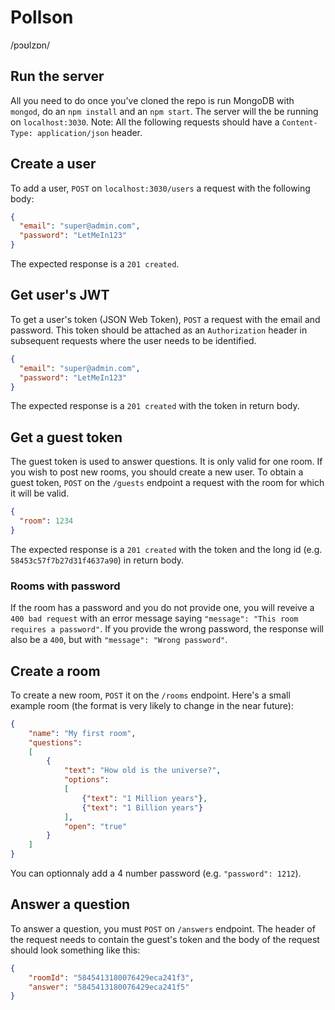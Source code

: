 # Pollson
/pɔʊlzɒn/

## Run the server
All you need to do once you've cloned the repo is run MongoDB with `mongod`, do an `npm install` and an `npm start`. The server will the be running on `localhost:3030`.
Note: All the following requests should have a `Content-Type: application/json` header.

## Create a user
To add a user, `POST` on `localhost:3030/users` a request with the following body:

```json
{
  "email": "super@admin.com",
  "password": "LetMeIn123"
}
```
The expected response is a `201 created`.

## Get user's JWT
To get a user's token (JSON Web Token), `POST` a request with the email and password. This token should be attached as an `Authorization` header in subsequent requests where the user needs to be identified.

```json
{
  "email": "super@admin.com",
  "password": "LetMeIn123"
}
```

The expected response is a `201 created` with the token in return body.

## Get a guest token
The guest token is used to answer questions. It is only valid for one room.
If you wish to post new rooms, you should create a new user. To obtain a guest token, `POST` on the `/guests` endpoint a request with the room for which it will be valid.

```json
{
  "room": 1234
}
```

The expected response is a `201 created` with the token and the long id (e.g. `58453c57f7b27d31f4637a90`) in return body.

### Rooms with password
If the room has a password and you do not provide one, you will reveive a `400 bad request` with an error message saying `"message": "This room requires a password"`.
If you provide the wrong password, the response will also be a `400`, but with `"message": "Wrong password"`.

## Create a room
To create a new room, `POST` it on the `/rooms` endpoint. Here's a small example room (the format is very likely to change in the near future):

```json
{
	"name": "My first room",
	"questions":
	[
		{
			"text": "How old is the universe?",
			"options":
			[
				{"text": "1 Million years"},
				{"text": "1 Billion years"}
			],
			"open": "true"
		}
	]
}
```

You can optionnaly add a 4 number password (e.g. `"password": 1212`).

## Answer a question
To answer a question, you must `POST` on `/answers` endpoint. The header of the request needs to contain the guest's token and the body of the request should look something like this:

```json
{
	"roomId": "5845413180076429eca241f3",
	"answer": "5845413180076429eca241f5"
}
```
